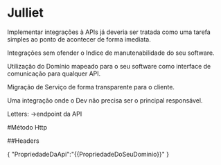 # Julliet

Implementar integrações à APIs já deveria ser tratada como uma tarefa simples ao ponto de acontecer de forma imediata.

Integrações sem ofender o Indice de manutenabilidade do seu software.

Utilização do Domínio mapeado para o seu software como interface de comunicação para qualquer API.

Migração de Serviço de forma transparente para o cliente.

Uma integração onde o Dev não precisa ser o principal responsável.


Letters:
->endpoint da API

#Método Http

##Headers


{
  "PropriedadeDaApi":"{{PropriedadeDoSeuDominio}}"
}

